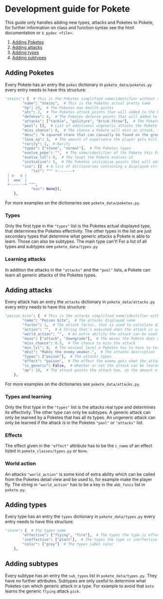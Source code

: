 # Development guide for Pokete
This guide only handles adding new types, attacks and Poketes to Pokete, for further information on class and function syntax see the html documentation or `$ pydoc <file>`.

1. [Adding Poketes](#adding-poketes)
2. [Adding attacks](#adding-attacks)
3. [Adding types](#adding-types)
4. [Adding subtypes](#adding-subtypes)

## Adding Poketes
Every Pokete has an entry the `pokes` dictionary in `pokete_data/poketes.py` every entry needs to have this structure:

```Python
"steini": {  # This is the Poketes simplified name/identifier without spaces and in lowercase, which is used to refer to the Pokete in the game
        "name": "Steini",  # This is the Poketes actual pretty name
        "hp": 25,  # The Poketes max health points
        "atc": 2,  # The Poketes attack points that will added to the Poketes level
        "defense": 4,  # The Poketes defense points that will added to the Poketes level
        "attacks": ["tackle", "politure", "brick_throw"],  # The Poketes starting attacks
        "pool": [],  # List of additional ungeneric attacks the Pokete can learn
        "miss_chance": 0,  # The chance a Pokete will miss an attack, this is added to the attacks individual `miss_chance`
        "desc": "A squared stone that can casually be found on the ground.",  # The Poketes description
        "lose_xp": 3,  # The amount of experience the player gets killing the Pokete
        "rarity": 1,  # Rarity
        "types": ["stone", "normal"],  # The Poketes types
        "evolve_poke": "",  # The name/identifier of the Pokete this Pokete evolves to at a certain level
        "evolve_lvl": 0,  # The level the Pokete evolves at
        "initiative": 5,  # The Poketes initiative points that will added to the Poketes level, and determine what Pokete starts in a fight
        "ico": [{  # A list of dictionaries containing a displayed string and a color, all those strings will be layered over each other and represent the Pokete in the fight
            "txt": """ +-------+
 | o   o |
 |  www  |
 +-------+ """,
            "esc": None}],
    },
```

For more examples on the dictionaries see `pokete_data/poketes.py`.

### Types
Only the first type in the `"types"` list is the Poketes actual displayed type, that determines the Poketes effectivity. The other types in the list are just secondary types that determine what generic attacks a Pokete is able to learn. Those can also be subtypes. The main type can't!
For a list of all types and subtypes see `pokete_data/types.py`

### Learning attacks
In addition the attacks in the `"attacks"` and the `"pool"` lists, a Pokete can learn all generic attacks of the Poketes types.


## Adding attacks
Every attack has an entry the `attacks` dictionary in `pokete_data/attacks.py` every entry needs to have this structure:

```Python
"poison_bite": {  # This is the attacks simplified name/identifier without spaces and in lowercase, which is used to refer to the attack in the game
        "name": "Poison bite",  # The attacks displayed name
        "factor": 1,  # The attack factor, that is used to calculate damage
        "action": "",  # A String that's executed when the attack is used, to effect the Poketes or the enemies values (don't use this) 
        "world_action": "",  # An extra ability the attack can be used for
        "move": ["attack", "downgrade"],  # The moves the Pokete does using the attack
        "miss_chance": 0.3,  # The chance to miss the attack
        "min_lvl": 0,  # The minimal level a Poketes has to have to learn the attack
        "desc": "Makes the enemy weaker.",  # The attacks description
        "types": ["poison"],  # The attacks types
        "effect": "poison",  # The effect the enemy gets when the attack is used, default is None 
        "is_generic": False,  # Whether or not the attack can be learned by any Pokete of its types
        "ap": 10,  # The attack points the attack has, so the amount of times the attack can be used by a Pokete until the Pokete has to be healed
    },
```

For more examples on the dictionaries see `pokete_data/attacks.py`.

### Types and learning
Only the first type in the `"types"` list is the attacks real type and determines its effectivity. The other type can only be subtypes. A generic attack can only be learned by a Poketes that has all its types. An ungeneric attack can only be learned if the attack is in the Poketes `"pool"` or `"attacks"` list.

### Effects
The effect given in the `"effect"` attribute has to be the `c_name` of an effect listed in `pokete_classes/types.py` or `None`.

### World action
An attacks `"world_action"` is some kind of extra ability which can be called from the Poketes detail view and be used to, for example make the player fly. The string in `"world_action"` has to be a key in the `abb_funcs` list in `pokete.py`.


## Adding types
Every type has an entry the `types` dictionary in `pokete_data/types.py` every entry needs to have this structure:

```Python
"stone": {  # The types name
        "effective": ["flying", "fire"],  # The types the type is effective against 
        "ineffective": ["plant"],  # The types the type is ineffective against
        "color": ["grey"]  # The types label color
    },
```

## Adding subtypes
Every subtype has an entry the `sub_types` list in `pokete_data/types.py`. They have no further attributes. Subtypes are only useful to determine what Poketes can which generic attack in a type. For example to avoid that `bato` learns the generic `flying` attack `pick`.
